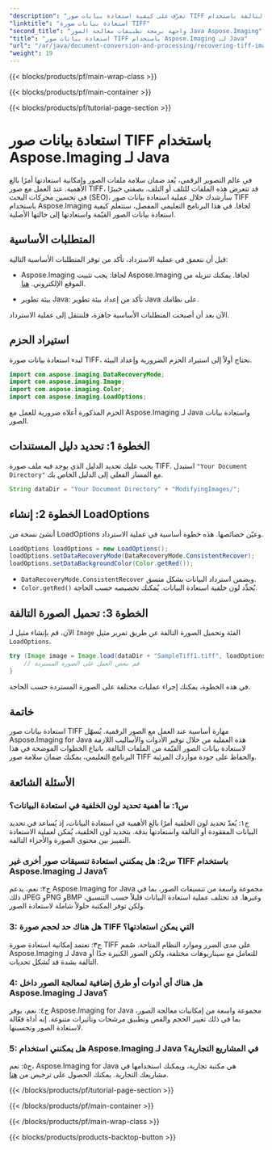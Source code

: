 ```yaml
---
"description": "تعرّف على كيفية استعادة بيانات صور TIFF التالفة باستخدام Aspose.Imaging لـ Java. استعد سلامة الصورة باتباع هذا الدليل المفصل."
"linktitle": "استعادة بيانات صورة TIFF"
"second_title": "واجهة برمجة تطبيقات معالجة الصور Java Aspose.Imaging"
"title": "استعادة بيانات صور TIFF باستخدام Aspose.Imaging لـ Java"
"url": "/ar/java/document-conversion-and-processing/recovering-tiff-image-data/"
"weight": 19
---
```


{{< blocks/products/pf/main-wrap-class >}}

{{< blocks/products/pf/main-container >}}

{{< blocks/products/pf/tutorial-page-section >}}

# استعادة بيانات صور TIFF باستخدام Aspose.Imaging لـ Java

في عالم التصوير الرقمي، يُعد ضمان سلامة ملفات الصور وإمكانية استعادتها أمرًا بالغ الأهمية. عند العمل مع صور TIFF، قد تتعرض هذه الملفات للتلف أو التلف. بصفتي خبيرًا في تحسين محركات البحث (SEO)، سأرشدك خلال عملية استعادة بيانات صور TIFF باستخدام Aspose.Imaging لجافا. في هذا البرنامج التعليمي المفصل، ستتعلم كيفية استعادة بيانات الصور القيّمة واستعادتها إلى حالتها الأصلية.

## المتطلبات الأساسية

قبل أن نتعمق في عملية الاسترداد، تأكد من توفر المتطلبات الأساسية التالية:

- Aspose.Imaging لجافا: يجب تثبيت Aspose.Imaging لجافا. يمكنك تنزيله من الموقع الإلكتروني. [هنا](https://releases.aspose.com/imaging/java/).

- بيئة تطوير Java: تأكد من إعداد بيئة تطوير Java على نظامك.

الآن بعد أن أصبحت المتطلبات الأساسية جاهزة، فلننتقل إلى عملية الاسترداد.

## استيراد الحزم

لبدء استعادة بيانات صورة TIFF، نحتاج أولاً إلى استيراد الحزم الضرورية وإعداد البيئة.


```java
import com.aspose.imaging.DataRecoveryMode;
import com.aspose.imaging.Image;
import com.aspose.imaging.Color;
import com.aspose.imaging.LoadOptions;
```

الحزم المذكورة أعلاه ضرورية للعمل مع Aspose.Imaging لـ Java واستعادة بيانات الصور.


## الخطوة 1: تحديد دليل المستندات

يجب عليك تحديد الدليل الذي يوجد فيه ملف صورة TIFF. استبدل `"Your Document Directory"` مع المسار الفعلي إلى الدليل الخاص بك.

```java
String dataDir = "Your Document Directory" + "ModifyingImages/";
```

## الخطوة 2: إنشاء LoadOptions

أنشئ نسخة من LoadOptions وعيّن خصائصها. هذه خطوة أساسية في عملية الاسترداد.

```java
LoadOptions loadOptions = new LoadOptions();
loadOptions.setDataRecoveryMode(DataRecoveryMode.ConsistentRecover);
loadOptions.setDataBackgroundColor(Color.getRed());
```

- `DataRecoveryMode.ConsistentRecover` ويضمن استرداد البيانات بشكل متسق.
- `Color.getRed()` يُحدِّد لون خلفية استعادة البيانات. يُمكنك تخصيصه حسب الحاجة.

## الخطوة 3: تحميل الصورة التالفة

الآن، قم بإنشاء مثيل لـ `Image` الفئة وتحميل الصورة التالفة عن طريق تمرير مثيل `LoadOptions`.

```java
try (Image image = Image.load(dataDir + "SampleTiff1.tiff", loadOptions)) {
    // قم ببعض العمل على الصورة المستردة
}
```

في هذه الخطوة، يمكنك إجراء عمليات مختلفة على الصورة المستردة حسب الحاجة.

## خاتمة

استعادة بيانات صور TIFF مهارة أساسية عند العمل مع الصور الرقمية. يُسهّل Aspose.Imaging for Java هذه العملية من خلال توفير الأدوات والأساليب اللازمة لاستعادة بيانات الصور القيّمة من الملفات التالفة. باتباع الخطوات الموضحة في هذا البرنامج التعليمي، يمكنك ضمان سلامة صور TIFF والحفاظ على جودة مواردك المرئية.

## الأسئلة الشائعة

### س1: ما أهمية تحديد لون الخلفية في استعادة البيانات؟

ج١: يُعدّ تحديد لون الخلفية أمرًا بالغ الأهمية في استعادة البيانات، إذ يُساعد في تحديد البيانات المفقودة أو التالفة واستعادتها بدقة. بتحديد لون الخلفية، يُمكن لعملية الاستعادة التمييز بين محتوى الصورة والأجزاء التالفة.

### س2: هل يمكنني استعادة تنسيقات صور أخرى غير TIFF باستخدام Aspose.Imaging لـ Java؟

ج٢: نعم، يدعم Aspose.Imaging for Java مجموعة واسعة من تنسيقات الصور، بما في ذلك JPEG وPNG وBMP وغيرها. قد تختلف عملية استعادة البيانات قليلاً حسب التنسيق، ولكن توفر المكتبة حلولاً شاملة لاستعادة الصور.

### 3: هل هناك حد لحجم صورة TIFF التي يمكن استعادتها؟

ج٣: تعتمد إمكانية استعادة صورة TIFF على مدى الضرر وموارد النظام المتاحة. صُمم Aspose.Imaging لـ Java للتعامل مع سيناريوهات مختلفة، ولكن الصور الكبيرة جدًا أو التالفة بشدة قد تُشكل تحديات.

### 4: هل هناك أي أدوات أو طرق إضافية لمعالجة الصور داخل Aspose.Imaging لـ Java؟

ج٤: نعم، يوفر Aspose.Imaging for Java مجموعة واسعة من إمكانيات معالجة الصور، بما في ذلك تغيير الحجم والقص وتطبيق مرشحات وتأثيرات متنوعة. إنه أداة فعّالة لاستعادة الصور وتحسينها.

### 5: هل يمكنني استخدام Aspose.Imaging لـ Java في المشاريع التجارية؟

ج٥: نعم، Aspose.Imaging for Java هي مكتبة تجارية، ويمكنك استخدامها في مشاريعك التجارية. يمكنك الحصول على ترخيص من [هنا](https://purchase.aspose.com/buy).

{{< /blocks/products/pf/tutorial-page-section >}}

{{< /blocks/products/pf/main-container >}}

{{< /blocks/products/pf/main-wrap-class >}}

{{< blocks/products/products-backtop-button >}}